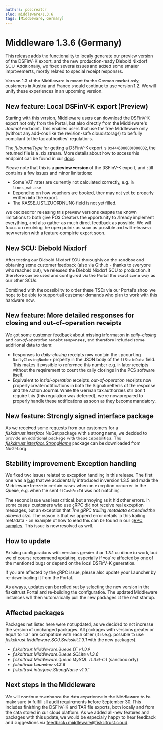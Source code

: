 ```yaml
---
authors: poscreator
slug: middleware/1.3.6
tags: [Middleware, Germany]
---
```


# Middleware 1.3.6 (Germany)
This release adds the functionality to locally generate our preview version of the DSFinV-K export, and the new production-ready Diebold Nixdorf SCU. Additionally, we fixed several issues and added some smaller improvements, mostly related to special receipt responses.

<!--truncate-->

<div class="alert alert--warning" role="alert">Version 1.3 of the Middleware is meant for the German market only, customers in Austria and France should continue to use version 1.2. We will unify these experiences in an upcoming version.</div>

## New feature: Local DSFinV-K export (Preview)
Starting with this version, Middleware users can download the DSFinV-K export not only from the Portal, but also directly from the Middleware's _Journal_ endpoint. This enables users that use the free Middleware only (without any add-ons like the revision-safe cloud storage) to be fully compliant to the tax authorities' regulations. 

The _ftJournalType_ for getting a DSFinV-K export is `0x4445000000000002`, the returned file is a .zip stream. More details about how to access this endpoint can be found in our [docs](https://docs.fiskaltrust.cloud/docs/poscreators/middleware-doc/general/function-structures).

Please note that this is a **preview version** of the DSFinV-K export, and still contains a few issues and minor limitations:
- Some VAT rates are currently not calculated correctly, e.g. in `lines_vat.csv`
- Depending on how vouchers are booked, they may not yet be properly written into the export.
- The KASSE_UST_ZUORDNUNG field is not yet filled.

We decided for releasing this preview versions despite the known limitations to both give POS Creators the opportunity to already implement everything, and also gather as much direct feedback as possible. We will focus on resolving the open points as soon as possible and will release a new version with a feature-complete export soon.

## New SCU: Diebold Nixdorf
After testing our Diebold Nixdorf SCU thoroughly on the sandbox and obtaining some customer feedback (also via Github - thanks to everyone who reached out), we released the Diebold Nixdorf SCU to production. It therefore can be used and configured via the Portal the exact same way as our other SCUs.

Combined with the possibility to order these TSEs via our Portal's shop, we hope to be able to support all customer demands who plan to work with this hardware now.

## New feature: More detailed responses for closing and out-of-operation receipts
We got some customer feedback about missing information in _daily-closing_ and _out-of-operation_ receipt responses, and therefore included some additional data to them:
- Responses to _daily-closing_ receipts now contain the upcounting `DailyClosingNumber` property in the JSON body of the `ftStateData` field. This makes it possible to reference this number e.g. in later receipts without the requirement to count the daily closings in the POS software itself.
- Equivalent to _initial-operation_ receipts, _out-of-operation_ receipts now properly create notifications in both the SignatureItems of the response and the Action Journal. While the German tax authorities still don't require this (this regulation was deferred), we're now prepared to properly handle these notifications as soon as they become mandatory.

## New feature: Strongly signed interface package
As we received some requests from our customers for a _fiskaltrust.interface_ NuGet package with a strong name, we decided to provide an additional package with these capabilities. The [_fiskaltrust.interface.StrongName_](https://www.nuget.org/packages/fiskaltrust.interface.StrongName) package can be downloaded from NuGet.org.

## Stability improvement: Exception handling
We fixed two issues related to exception handling in this release. The first one was a [bug](https://github.com/fiskaltrust/middleware-interface-dotnet/issues/24) that we accidentally introduced in version 1.3.5 and made the Middleware freeze in certain cases when an exception occurred in the Queue, e.g. when the sent `ftCashBoxId` was not matching. 

The second issue was less critical, but annoying as it hid other errors. In some cases, customers who use gRPC did not receive real exception messages, but an exception that _The gRPC trailing metadata exceeded the allowed size_. The reason is that we append error details to this trailing metadata - an example of how to read this can be found in our [gRPC samples](https://github.com/fiskaltrust/middleware-demo-dotnet/blob/master/src/fiskaltrust.Middleware.Demo.Grpc/Demo.cs#L174). This issue is now resolved as well.

## How to update
Existing configurations with versions greater than 1.3.1 continue to work, but we of course recommend updating, especially if you're affected by one of the mentioned bugs or depend on the local DSFinV-K generation.

If you are affected by the gRPC issue, please also update your Launcher by re-downloading it from the Portal.

As always, updates can be rolled out by selecting the new version in the fiskaltrust.Portal and re-building the configuration. The updated Middleware instances will then automatically pull the new packages at the next startup.

## Affected packages
Packages not listed here were not updated, as we decided to not increase the version of unchanged packages. All packages with versions greater or equal to 1.3.1 are compatible with each other (it is e.g. possible to use _fiskaltrust.Middleware.SCU.Swissbit.1.3.1_ with the new packages).

- _fiskaltrust.Middleware.Queue.EF v1.3.6_
- _fiskaltrust.Middleware.Queue.SQLite v1.3.6_
- _fiskaltrust.Middleware.Queue.MySQL v1.3.6-rc1_ (sandbox only)
- _fiskaltrust.Launcher v1.3.6_
- _fiskaltrust.interface.StrongName v1.3.1_

## Next steps in the Middleware
We will continue to enhance the data experience in the Middleware to be make sure to fulfill all audit requirements before September 30. This includes finishing the DSFinV-K and TAR file exports, both locally and from the data stored in our cloud platform. As we added all-new features and packages with this update, we would be especially happy to hear feedback and suggestions via [feedback+middleware@fiskaltrust.cloud](mailto:feedback+middleware@fiskaltrust.cloud).
